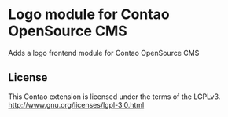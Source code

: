 Logo module for Contao OpenSource CMS
==========================

Adds a logo frontend module for Contao OpenSource CMS

License
-------

This Contao extension is licensed under the terms of the LGPLv3.
http://www.gnu.org/licenses/lgpl-3.0.html
